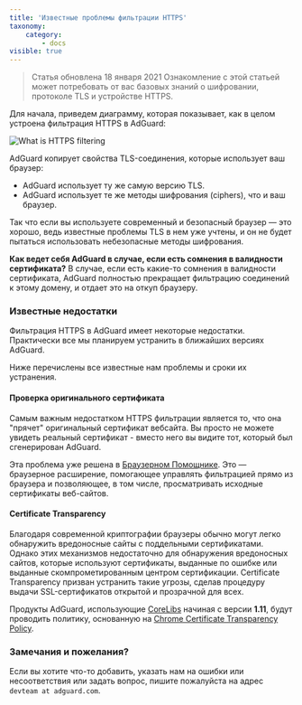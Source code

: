 ```yaml
---
title: 'Известные проблемы фильтрации HTTPS'
taxonomy:
    category:
        - docs
visible: true
---
```


> Статья обновлена 18 января 2021
> Ознакомление с этой статьей может потребовать от вас базовых знаний о шифровании, протоколе TLS и устройстве HTTPS.

Для начала, приведем диаграмму, которая показывает, как в целом устроена фильтрация HTTPS в AdGuard:

![What is HTTPS filtering](https://cdn.adguard.com/public/Adguard/Blog/https/what_is_https_filtering_ru.png)

AdGuard копирует свойства TLS-соединения, которые использует ваш браузер:

* AdGuard использует ту же самую версию TLS.
* AdGuard использует те же методы шифрования (ciphers), что и ваш браузер.

Так что если вы используете современный и безопасный браузер — это хорошо, ведь известные проблемы TLS в нем уже учтены, и он не будет пытаться использовать небезопасные методы шифрования.

**Как ведет себя AdGuard в случае, если есть сомнения в валидности сертификата?** 
В случае, если есть какие-то сомнения в валидности сертификата, AdGuard полностью прекращает фильтрацию соединений к этому домену, и отдает это на откуп браузеру.

### Известные недостатки

Фильтрация HTTPS в AdGuard имеет некоторые недостатки. Практически все мы планируем устранить в ближайших версиях AdGuard. 

Ниже перечислены все известные нам проблемы и сроки их устранения.

#### Проверка оригинального сертификата

Самым важным недостатком HTTPS фильтрации является то, что она "прячет" оригинальный сертификат вебсайта. Вы просто не можете увидеть реальный сертификат - вместо него вы видите тот, который был сгенерирован AdGuard.

Эта проблема уже решена в [Браузерном Помощнике](https://adguard.com/ru/adguard-assistant/overview.html). Это — браузерное расширение, помогающее управлять фильтрацией прямо из браузера и позволяющее, в том числе, просматривать исходные сертификаты веб-сайтов.

#### Certificate Transparency

Благодаря современной криптографии браузеры обычно могут легко обнаружить вредоносные сайты с поддельными сертификатами.
Однако этих механизмов недостаточно для обнаружения вредоносных сайтов, которые используют сертификаты, выданные по ошибке
или выданные скомпрометированным центром сертификации. Certificate Transparency призван устранить такие угрозы,
сделав процедуру выдачи SSL-сертификатов открытой и прозрачной для всех.

Продукты AdGuard, использующие [CoreLibs](https://github.com/AdguardTeam/CoreLibs/) начиная с версии **1.11**,
будут проводить политику, основанную на [Chrome Certificate Transparency Policy](https://googlechrome.github.io/CertificateTransparency/ct_policy.html).

### Замечания и пожелания?
Если вы хотите что-то добавить, указать нам на ошибки или несоответствия или задать вопрос, пишите пожалуйста на адрес `devteam at adguard.com`.
